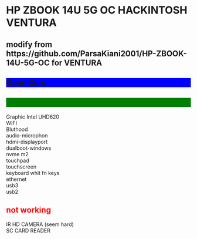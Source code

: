 <h1> HP ZBOOK 14U 5G OC HACKINTOSH VENTURA </h1> 
<h2>modify from https://github.com/ParsaKiani2001/HP-ZBOOK-14U-5G-OC for VENTURA</h2>
<h2 style="color:0#00cc00;background-color:blue;">Open Core</h2>
<h2 style="color:green;background-color:green;">worked</h2> 
Graphic Intel UHD620</br>
WIFI</br>
Bluthood</br>
audio-microphon</br>
hdmi-displayport</br>
dualboot-windows</br>
nvme m2</br>
touchpad </br>
touchscreen</br>
keyboard whit fn keys</br>
ethernet</br>
usb3</br>
usb2</br>

<h2 style="color:red;" >not working</h2>
IR HD CAMERA (seem hard)</br>
SC CARD READER</br>




